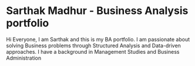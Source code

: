 # Sarthak Madhur - Business Analysis portfolio
Hi Everyone, I am Sarthak and this is my BA portfolio.
I am passionate about solving Business problems through Structured Analysis and Data-driven approaches.
I have a background in Management Studies and Business Administration
